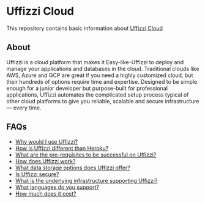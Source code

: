 # Uffizzi Cloud
This repository contains basic information about [Uffizzi Cloud](https://uffizzi.cloud)  

## About  
Uffizzi is a cloud platform that makes it Easy-like-Uffizzi to deploy and manage your applications and databases in the cloud. Traditional clouds like AWS, Azure and GCP are great if you need a highly customized cloud, but their hundreds of options require time and expertise. Designed to be simple enough for a junior developer but purpose-built for professional applications, Uffizzi automates the complicated setup process typical of other cloud platforms to give you reliable, scalable and secure infrastructure — every time.  

## FAQs  
- [Why would I use Uffizzi?](https://uffizzi.cloud/faq/)  
- [How is Uffizzi different than Heroku?](https://uffizzi.cloud/faq/)  
- [What are the pre-requisites to be successful on Uffizzi?](https://uffizzi.cloud/faq/)  
- [How does Uffizzi work?](https://uffizzi.cloud/faq/)  
- [What data storage options does Uffizzi offer?](https://uffizzi.cloud/faq/)  
- [Is Uffizzi secure?](https://uffizzi.cloud/faq/)  
- [What is the underlying infrastructure supporting Uffizzi?](https://uffizzi.cloud/faq/)  
- [What languages do you support?](https://uffizzi.cloud/faq/)  
- [How much does it cost?](https://uffizzi.cloud/faq/)  
